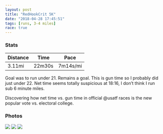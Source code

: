 ```yaml
---
layout: post
title: "RedHookCrit 5K"
date: "2018-04-28 17:45:51"
tags: [runs, 3-4 miles]
race: true
---
```


### Stats

| Distance | Time | Pace |
|----------|------|------|
|3.11mi|22m30s|7m14s/mi|

Goal was to run under 21. Remains a goal. This is gun time so I probably did just under 22. Net time seems totally suspicious at 18:16, I don’t think I run sub 6 minute miles.

Discovering how net time vs. gun time in official @usatf races is the new popular vote vs. electoral college.

### Photos
<img src='https://dgtzuqphqg23d.cloudfront.net/Ll0gTkI1yF-P_2TmAPdmY8KJ9LmocnPbjQzogUbb6lU-431x768.jpg'>

<img src='https://dgtzuqphqg23d.cloudfront.net/2Sn5-mqhS0qekvbLiEsV1JX7mYOXL9ksU0rU6wLGS9g-576x768.jpg'>

<img src='https://dgtzuqphqg23d.cloudfront.net/g0sXAXHwm1Xpq38C3IGqPeS7_z5WWqAC1Wd0RxNf1c4-768x206.jpg'>
